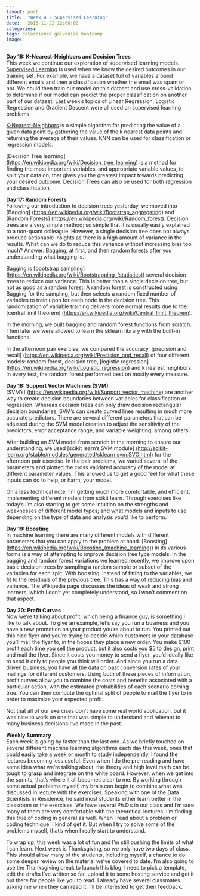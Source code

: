 ```yaml
---
layout: post
title:  "Week 4 - Supervised Learning"
date:   2015-11-22 12:00:00
categories:
tags: datascience galvanize bootcamp
image:
---
```


**Day 16: K-Nearest-Neighbors and Decision Trees**  
This week we continue our exploration of supervised learning models. [Supervised Learning](https://en.wikipedia.org/wiki/Supervised_learning) is used when we know the desired outcomes in our training set. For example, we have a dataset full of variables around different emails and then a classification whether the email was spam or not. We could then train our model on this dataset and use cross-validation to determine if our model can predict the proper classification on another part of our dataset. Last week’s topics of Linear Regression, Logistic Regression and Gradient Descent were all used on supervised learning problems.

[K-Nearest-Neighbors](https://en.wikipedia.org/wiki/K-nearest_neighbors_algorithm) is a simple algorithm for predicting the value of a given data point by gathering the value of the k nearest data points and returning the average of their values. KNN can be used for classification or regression models.

[Decision Tree learning] (https://en.wikipedia.org/wiki/Decision_tree_learning) is a method for finding the most important variables, and appropriate variable values, to split your data on, that gives you the greatest impact towards predicting your desired outcome. Decision Trees can also be used for both regression and classification.


**Day 17: Random Forests**  
Following our introduction to decision trees yesterday, we moved into [Bagging] (https://en.wikipedia.org/wiki/Bootstrap_aggregating) and [Random Forests] (https://en.wikipedia.org/wiki/Random_forest). Decision trees are a very simple method; so simple that it is usually easily explained to a non-quant colleague. However, a single decision tree does not always produce actionable insights as there is a high amount of variance in the results. What can we do to reduce this variance without increasing bias too much? Answer: Bagging, at first, and then random forests after you understanding what bagging is.

Bagging is [bootstrap sampling] (https://en.wikipedia.org/wiki/Bootstrapping_(statistics)) several decision trees to reduce our variance. This is better than a single decision tree, but not as good as a random forest. A random forest is constructed using Bagging for the sampling, but then selects a random fixed number of variables to train upon for each node in the decision tree. This randomization of variable training delivers more normal results due to the [central limit theorem] (https://en.wikipedia.org/wiki/Central_limit_theorem).

In the morning, we built bagging and random forest functions from scratch. Then later we were allowed to learn the sklearn library with the built-in functions.

In the afternoon pair exercise, we compared the accuracy, [precision and recall] (https://en.wikipedia.org/wiki/Precision_and_recall) of four different models: random forest, decision tree, [logistic regression] (https://en.wikipedia.org/wiki/Logistic_regression) and k nearest neighbors. In every test, the random forest performed best on mostly every measure.

**Day 18: Support Vector Machines (SVM)**  
[SVM’s] (https://en.wikipedia.org/wiki/Support_vector_machine) are another way to create decision boundaries between variables for classification or regression. Whereas decision trees can only draw decision rectangular decision boundaries, SVM’s can create curved lines resulting in much more accurate predictors. There are several different parameters that can be adjusted during the SVM model creation to adjust the sensitivity of the predictors, error acceptance range, and variable weighting, among others.

After building an SVM model from scratch in the morning to ensure our understanding, we used [scikit learn’s SVM module] (http://scikit-learn.org/stable/modules/generated/sklearn.svm.SVC.html) for the afternoon pair exercise. In the pair problems, we varied several of the parameters and plotted the cross validated accuracy of the model at different parameter values. This allowed us to get a good feel for what these inputs can do to help, or harm, your model.

On a less technical note, I’m getting much more comfortable, and efficient, implementing different models from scikit learn. Through exercises like today’s I’m also starting to get some intuition on the strengths and weaknesses of different model types; and what models and inputs to use depending on the type of data and analysis you’d like to perform.

**Day 19: Boosting**  
In machine learning there are many different models with different parameters that you can apply to the problem at hand. [Boosting] (https://en.wikipedia.org/wiki/Boosting_(machine_learning)) in its various forms is a way of attempting to improve decision tree type models. In the bagging and random forest variations we learned recently, we improve upon basic decision trees by sampling a random sample or subset of the variables for each split. With boosting, instead of fitting to the variables, we fit to the residuals of the previous tree. This has a way of reducing bias and variance. The Wikipedia page discusses the ideas of weak and strong learners, which I don’t yet completely understand, so I won’t comment on that aspect.

**Day 20: Profit Curves**  
Now we’re talking about profit, which being a finance guy, is something I like to talk about. To give an example, let’s say you run a business and you have a new promotion on your product you’re about to run. You printed out this nice flyer and you’re trying to decide which customers in your database you’ll mail the flyer to, in the hopes they place a new order. You make \$100 profit each time you sell the product, but it also costs you \$5 to design, print and mail the flyer. Since it costs you money to send a flyer, you’d ideally like to send it only to people you think will order. And since you run a data driven business, you have all the data on past conversion rates of your mailings for different customers. Using both of these pieces of information, profit curves allow you to combine the costs and benefits associated with a particular action, with the estimated probabilities of each scenario coming true. You can then compute the optimal split of people to mail the flyer to in order to maximize your expected profit.

Not that all of our exercises don’t have some real world application, but it was nice to work on one that was simple to understand and relevant to many business decisions I’ve made in the past.

**Weekly Summary**  
Each week is going by faster than the last one. As we briefly touched on several different machine learning algorithms each day this week, ones that could easily take a week or month to study independently, I found the lectures becoming less useful. Even when I do the pre-reading and have some idea what we’re talking about, the theory and high level math can be tough to grasp and integrate on the white board. However, when we get into the sprints, that’s where it all becomes clear to me. By working through some actual problems myself, my brain can begin to combine what was discussed in lecture with the exercises. Speaking with one of the Data Scientists in Residence, he said most students either learn better in the classroom or the exercises. We have several Ph.D’s in our class and I’m sure many of them are very comfortable with the theoretical lectures. I’m finding this true of coding in general as well. When I read about a problem or coding technique, I kind of get it. But when I try to solve some of the problems myself, that’s when I really start to understand.

To wrap up, this week was a lot of fun and I’m still pushing the limits of what I can learn. Next week is Thanksgiving, so we only have two days of class. This should allow many of the students, including myself, a chance to do some deeper review on the material we’ve covered to date. I’m also going to use the Thanksgiving break to launch this blog. I need to pick a template, edit the drafts I’ve written so far, upload it to some hosting service and get it out there for people like you to read. I already have several classmates asking me when they can read it. I’ll be interested to get their feedback.